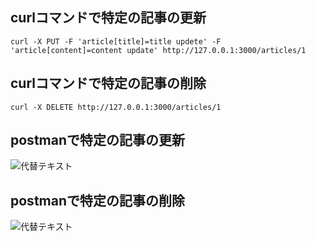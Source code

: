 ## curlコマンドで特定の記事の更新
```
curl -X PUT -F 'article[title]=title updete' -F 'article[content]=content update' http://127.0.0.1:3000/articles/1
```

## curlコマンドで特定の記事の削除
```
curl -X DELETE http://127.0.0.1:3000/articles/1
```

## postmanで特定の記事の更新
![代替テキスト](https://i.gyazo.com/5e6f25861adb68f8a57dd9b9b4b104c7.png)

## postmanで特定の記事の削除
![代替テキスト](https://i.gyazo.com/276cadd23376626392509614e332e5fa.png)